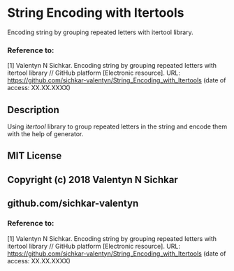 # String Encoding with Itertools
Encoding string by grouping repeated letters with itertool library.

### Reference to:
[1] Valentyn N Sichkar. Encoding string by grouping repeated letters with itertool library // GitHub platform [Electronic resource]. URL: https://github.com/sichkar-valentyn/String_Encoding_with_Itertools (date of access: XX.XX.XXXX)

## Description
Using _itertool_ library to group repeated letters in the string and encode them with the help of generator.

## MIT License
## Copyright (c) 2018 Valentyn N Sichkar
## github.com/sichkar-valentyn
### Reference to:
[1] Valentyn N Sichkar. Encoding string by grouping repeated letters with itertool library // GitHub platform [Electronic resource]. URL: https://github.com/sichkar-valentyn/String_Encoding_with_Itertools (date of access: XX.XX.XXXX)
